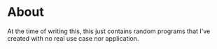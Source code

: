 # About

At the time of writing this, this just contains random programs that I've created with no real use case nor application.

